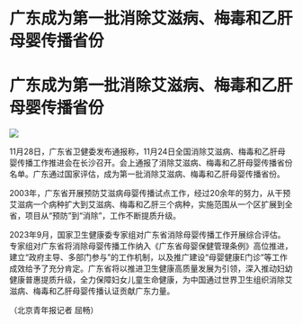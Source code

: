 # 广东成为第一批消除艾滋病、梅毒和乙肝母婴传播省份

# 广东成为第一批消除艾滋病、梅毒和乙肝母婴传播省份

![](https://inews.gtimg.com/om_bt/OyU0F3_G0RZEOzPD4qkZXNsYTUOCslv8C0q1wiYN-7fMEAA/1000)

11月28日，广东省卫健委发布通报称，11月24日全国消除艾滋病、梅毒和乙肝母婴传播工作推进会在长沙召开。会上通报了消除艾滋病、梅毒和乙肝母婴传播省份名单。广东通过国家评估，成为第一批消除艾滋病、梅毒和乙肝母婴传播省份。

2003年，广东省开展预防艾滋病母婴传播试点工作，经过20余年的努力，从干预艾滋病一个病种扩大到艾滋病、梅毒和乙肝三个病种，实施范围从一个区扩展到全省，项目从“预防”到“消除”，工作不断提质升级。

2023年9月，国家卫生健康委专家组对广东省消除母婴传播工作开展综合评估。专家组对广东省将消除母婴传播工作纳入《广东省母婴保健管理条例》高位推进，建立“政府主导、多部门参与”的工作机制，以及推广建设“母婴健康E门诊”等工作成效给予了充分肯定。广东省将以推进卫生健康高质量发展为引领，深入推动妇幼健康普惠提质升级，全力保障妇女儿童生命健康，为中国通过世界卫生组织消除艾滋病、梅毒和乙肝母婴传播认证贡献广东力量。

（北京青年报记者 屈畅）

